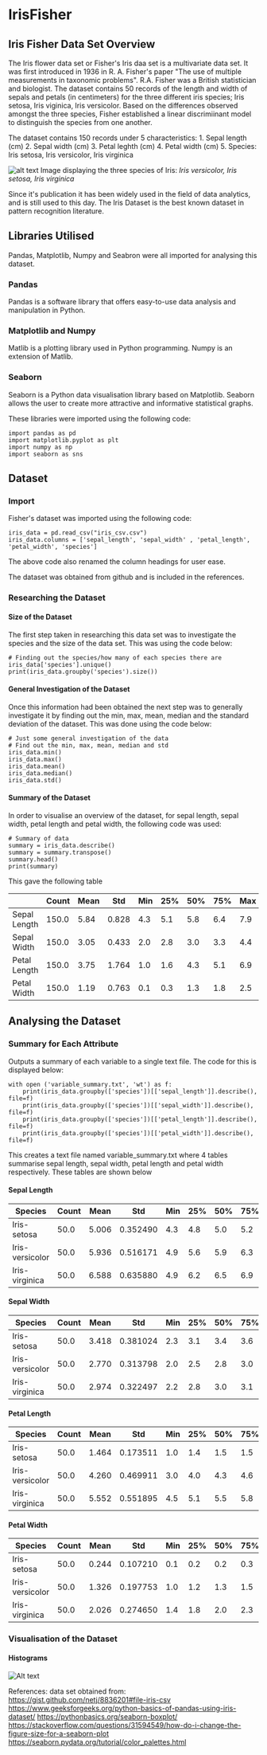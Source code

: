 # IrisFisher

Iris Fisher Data Set Overview
---
<p> The Iris flower data set or Fisher's Iris daa set is a multivariate data set. It was first introduced in 1936 in R. A. Fisher's paper <e/m>"The use of multiple measurements in taxonomic problems"<e/m>. R.A. Fisher was a British statistician and biologist. The dataset contains 50 records of the length and width of sepals and petals (in centimeters) for the three different iris species; <e/m> Iris setosa, Iris viginica, Iris versicolor<e/m>. Based on the differences observed amongst the three species, Fisher established a linear discrimiinant model to distinguish the species from one another.<p>

<p> The dataset contains 150 records under 5 characteristics:
1.  Sepal length (cm)
2.  Sepal width (cm)
3.  Petal leghth (cm)
4.  Petal width (cm)
5.  Species: <e/m> Iris setosa, Iris versicolor, Iris virginica<e/m>

![alt text](https://miro.medium.com/fit/c/1838/551/0*Uw37vrrKzeEWahdB)
Image displaying the three species of Iris: *Iris versicolor, Iris setosa, Iris virginica*

<p>Since it's publication it has been widely used in the field of data analytics, and is still used to this day. The Iris Dataset is the best known dataset in pattern recognition literature.<p>

Libraries Utilised
---
Pandas, Matplotlib, Numpy and Seabron were all imported for analysing this dataset.

### Pandas
Pandas is a software library that offers easy-to-use data analysis and manipulation in Python.

### Matplotlib and Numpy
Matlib is a plotting library used in Python programming. Numpy is an extension of Matlib.

### Seaborn
Seaborn is a Python data visualisation library based on Matplotlib. Seaborn allows the user to create more attractive and informative statistical graphs.

These libraries were imported using the following code:

```
import pandas as pd
import matplotlib.pyplot as plt
import numpy as np
import seaborn as sns
```

## Dataset
### Import
Fisher's dataset was imported using the following code:

```
iris_data = pd.read_csv("iris_csv.csv")
iris_data.columns = ['sepal_length', 'sepal_width' , 'petal_length', 'petal_width', 'species']
```

The above code also renamed the column headings for user ease.

The dataset was obtained from github and is included in the references.

### Researching the Dataset
#### Size of the Dataset
The first step taken in researching this data set was to investigate the species and the size of the data set. This was using the code below:
```
# Finding out the species/how many of each species there are
iris_data['species'].unique()
print(iris_data.groupby('species').size())
```
#### General Investigation of the Dataset
Once this information had been obtained the next step was to generally investigate it by finding out the min, max, mean, median and the standard deviation of the dataset. This was done using the code below:

```
# Just some general investigation of the data
# Find out the min, max, mean, median and std
iris_data.min()
iris_data.max()
iris_data.mean()
iris_data.median()
iris_data.std()
```
#### Summary of the Dataset
In order to visualise an overview of the dataset, for sepal length, sepal width, petal length and petal width, the following code was used:

```
# Summary of data
summary = iris_data.describe()
summary = summary.transpose()
summary.head()
print(summary)
```
This gave the following table

|            | Count  | Mean | Std   | Min | 25%  | 50%   | 75%  | Max  |
|---         |---     |---   |---    |---  |---   |---    |---   |---   |
 Sepal Length| 150.0  | 5.84 | 0.828 | 4.3 | 5.1  | 5.8   | 6.4  | 7.9  | 
 Sepal Width | 150.0  | 3.05 | 0.433 | 2.0 | 2.8  | 3.0   | 3.3  | 4.4  |
 Petal Length| 150.0  | 3.75 | 1.764 | 1.0 | 1.6  | 4.3   | 5.1  | 6.9  |  
 Petal Width | 150.0  | 1.19 | 0.763 | 0.1 | 0.3  | 1.3   | 1.8  | 2.5  |
  

Analysing the Dataset
---
### Summary for Each Attribute
Outputs a summary of each variable to a single text file. The code for this is displayed below:
```
with open ('variable_summary.txt', 'wt') as f:
    print(iris_data.groupby(['species'])[['sepal_length']].describe(), file=f)
    print(iris_data.groupby(['species'])[['sepal_width']].describe(), file=f)
    print(iris_data.groupby(['species'])[['petal_length']].describe(), file=f)
    print(iris_data.groupby(['species'])[['petal_width']].describe(), file=f)
```
This creates a text file named variable_summary.txt where 4 tables summarise sepal length, sepal width, petal length and petal width respectively. These tables are shown below

#### Sepal Length  

|Species            |Count   |Mean   |Std       |Min    |25%    |50%    |75%    |Max    |
|---                |---     |---    |---       |---    |---    |---    |---    |---    |
 Iris-setosa        |50.0    |5.006  |0.352490  |4.3    |4.8    |5.0    |5.2    |5.8    |
 Iris-versicolor    |50.0    |5.936  |0.516171  |4.9    |5.6    |5.9    |6.3    |7.0    |
 Iris-virginica     |50.0    |6.588  |0.635880  |4.9    |6.2    |6.5    |6.9    |7.9    |


#### Sepal Width  

|Species             |Count   |Mean   |Std       |Min    |25%    |50%    |75%    |Max    |
|---                 |---     |---    |---       |---    |---    |---    |---    |---    |
 Iris-setosa         |50.0    |3.418  |0.381024  |2.3    |3.1    |3.4    |3.6    |4.4    |
 Iris-versicolor     |50.0    |2.770  |0.313798  |2.0    |2.5    |2.8    |3.0    |3.4    |
 Iris-virginica      |50.0    |2.974  |0.322497  |2.2    |2.8    |3.0    |3.1    |3.8    |

#### Petal Length

|Species             |Count   |Mean   |Std       |Min    |25%    |50%    |75%    |Max    |
|---                 |---     |---    |---       |---    |---    |---    |---    |---    |
 Iris-setosa         |50.0    |1.464  |0.173511  |1.0    |1.4    |1.5    |1.5    |1.9    |
 Iris-versicolor     |50.0    |4.260  |0.469911  |3.0    |4.0    |4.3    |4.6    |5.1    |
 Iris-virginica      |50.0    |5.552  |0.551895  |4.5    |5.1    |5.5    |5.8    |6.9    |

#### Petal Width
|Species             |Count   |Mean   |Std       |Min    |25%    |50%    |75%    |Max    |
|---                 |---     |---    |---       |---    |---    |---    |---    |---    |
 Iris-setosa         |50.0    |0.244  |0.107210  |0.1    |0.2    |0.2    |0.3    |0.6    |
 Iris-versicolor     |50.0    |1.326  |0.197753  |1.0    |1.2    |1.3    |1.5    |1.8    |
 Iris-virginica      |50.0    |2.026  |0.274650  |1.4    |1.8    |2.0    |2.3    |2.5    |

### Visualisation of the Dataset
#### Histograms


![Alt text](https://github.com/SaidhbhFoley/IrisFisher)

References:
data set obtained from: https://gist.github.com/netj/8836201#file-iris-csv
https://www.geeksforgeeks.org/python-basics-of-pandas-using-iris-dataset/
https://pythonbasics.org/seaborn-boxplot/
https://stackoverflow.com/questions/31594549/how-do-i-change-the-figure-size-for-a-seaborn-plot
https://seaborn.pydata.org/tutorial/color_palettes.html